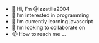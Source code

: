 - 👋 Hi, I’m @Izzatilla2004
- 👀 I’m interested in programming
- 🌱 I’m currently learning javascript
- 💞️ I’m looking to collaborate on 
- 📫 How to reach me ...

<!---
Izzatilla2004/Izzatilla2004 is a ✨ special ✨ repository because its `README.md` (this file) appears on your GitHub profile.
You can click the Preview link to take a look at your changes.
--->
